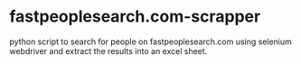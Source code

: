 # fastpeoplesearch.com-scrapper
python script to search for people on fastpeoplesearch.com using selenium webdriver and extract the results into an excel sheet.
